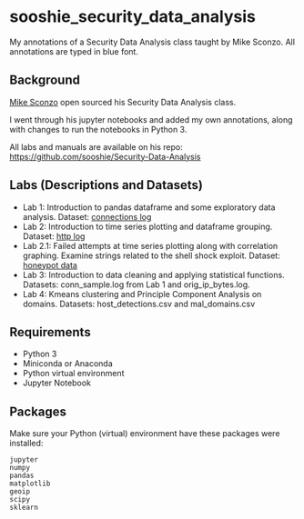 # sooshie_security_data_analysis
My annotations of a Security Data Analysis class taught by Mike Sconzo. All annotations are typed in blue font.

## Background

[Mike Sconzo](https://twitter.com/sooshie) open sourced his Security Data Analysis class. 

I went through his jupyter notebooks and added my own annotations, along with changes to run the notebooks in Python 3. 

All labs and manuals are available on his repo: https://github.com/sooshie/Security-Data-Analysis

## Labs (Descriptions and Datasets)
* Lab 1: Introduction to pandas dataframe and some exploratory data analysis. Dataset: [connections log](http://www.secrepo.com/Security-Data-Analysis/Lab_1/conn.log.zip)
* Lab 2: Introduction to time series plotting and dataframe grouping. Dataset: [http log](http://www.secrepo.com/Security-Data-Analysis/Lab_2/http.log.zip)
* Lab 2.1: Failed attempts at time series plotting along with correlation graphing. Examine strings related to the shell shock exploit. Dataset: [honeypot data](http://www.secrepo.com/honeypot/honeypot.json.zip)
* Lab 3: Introduction to data cleaning and applying statistical functions. Datasets: conn_sample.log from Lab 1 and orig_ip_bytes.log. 
* Lab 4: Kmeans clustering and Principle Component Analysis on domains. Datasets: host_detections.csv and mal_domains.csv

## Requirements
* Python 3
* Miniconda or Anaconda
* Python virtual environment
* Jupyter Notebook

## Packages
Make sure your Python (virtual) environment have these packages were installed:
```
jupyter
numpy
pandas
matplotlib
geoip
scipy
sklearn
```
